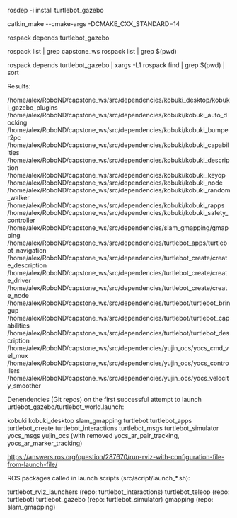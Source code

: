 rosdep -i install turtlebot_gazebo

catkin_make --cmake-args -DCMAKE_CXX_STANDARD=14

rospack depends turtlebot_gazebo 

rospack list | grep capstone_ws
rospack list | grep $(pwd)

rospack depends turtlebot_gazebo | xargs -L1 rospack find | grep $(pwd) | sort

Results:

/home/alex/RoboND/capstone_ws/src/dependencies/kobuki_desktop/kobuki_gazebo_plugins
/home/alex/RoboND/capstone_ws/src/dependencies/kobuki/kobuki_auto_docking
/home/alex/RoboND/capstone_ws/src/dependencies/kobuki/kobuki_bumper2pc
/home/alex/RoboND/capstone_ws/src/dependencies/kobuki/kobuki_capabilities
/home/alex/RoboND/capstone_ws/src/dependencies/kobuki/kobuki_description
/home/alex/RoboND/capstone_ws/src/dependencies/kobuki/kobuki_keyop
/home/alex/RoboND/capstone_ws/src/dependencies/kobuki/kobuki_node
/home/alex/RoboND/capstone_ws/src/dependencies/kobuki/kobuki_random_walker
/home/alex/RoboND/capstone_ws/src/dependencies/kobuki/kobuki_rapps
/home/alex/RoboND/capstone_ws/src/dependencies/kobuki/kobuki_safety_controller
/home/alex/RoboND/capstone_ws/src/dependencies/slam_gmapping/gmapping
/home/alex/RoboND/capstone_ws/src/dependencies/turtlebot_apps/turtlebot_navigation
/home/alex/RoboND/capstone_ws/src/dependencies/turtlebot_create/create_description
/home/alex/RoboND/capstone_ws/src/dependencies/turtlebot_create/create_driver
/home/alex/RoboND/capstone_ws/src/dependencies/turtlebot_create/create_node
/home/alex/RoboND/capstone_ws/src/dependencies/turtlebot/turtlebot_bringup
/home/alex/RoboND/capstone_ws/src/dependencies/turtlebot/turtlebot_capabilities
/home/alex/RoboND/capstone_ws/src/dependencies/turtlebot/turtlebot_description
/home/alex/RoboND/capstone_ws/src/dependencies/yujin_ocs/yocs_cmd_vel_mux
/home/alex/RoboND/capstone_ws/src/dependencies/yujin_ocs/yocs_controllers
/home/alex/RoboND/capstone_ws/src/dependencies/yujin_ocs/yocs_velocity_smoother


Denendencies (Git repos) on the first successful attempt to launch urtlebot_gazebo/turtlebot_world.launch:

kobuki
kobuki_desktop
slam_gmapping
turtlebot
turtlebot_apps
turtlebot_create
turtlebot_interactions
turtlebot_msgs
turtlebot_simulator
yocs_msgs
yujin_ocs (with removed yocs_ar_pair_tracking, yocs_ar_marker_tracking)

https://answers.ros.org/question/287670/run-rviz-with-configuration-file-from-launch-file/

ROS packages called in launch scripts (src/script/launch_*.sh):

turtlebot_rviz_launchers (repo: turtlebot_interactions)
turtlebot_teleop (repo: turtlebot)
turtlebot_gazebo (repo: turtlebot_simulator)
gmapping (repo: slam_gmapping)